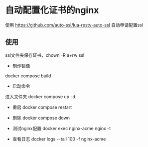 # 自动配置化证书的nginx

使用 https://github.com/auto-ssl/lua-resty-auto-ssl 自动申请配置ssl

## 使用

ssl文件夹保存证书，chown -R a+rw ssl

* 制作镜像

docker compose build

* 启动命令

进入文件夹
docker compose up -d

* 重启
docker compose restart

* 删除
docker compose down

* 测试nginx配置
docker exec  nginx-acme  nginx  -t

* 查看日志
docker logs --tail 100 -f  nginx-acme